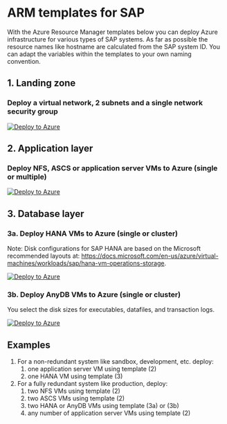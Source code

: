 # ARM templates for SAP
With the Azure Resource Manager templates below you can deploy Azure infrastructure for various types of SAP systems. As far as possible the resource names like hostname are calculated from the SAP system ID. You can adapt the variables within the templates to your own naming convention.

## 1. Landing zone
### Deploy a virtual network, 2 subnets and a single network security group
[![Deploy to Azure](https://azuredeploy.net/deploybutton.png)](https://portal.azure.com/#create/Microsoft.Template/uri/https%3A%2F%2Fraw.githubusercontent.com%2Fdohughes-msft%2Fsap%2Fmaster%2Farm%2Fnetwork%2Fvnet_nsg.json)

## 2. Application layer
### Deploy NFS, ASCS or application server VMs to Azure (single or multiple)
[![Deploy to Azure](https://azuredeploy.net/deploybutton.png)](https://portal.azure.com/#create/Microsoft.Template/uri/https%3A%2F%2Fraw.githubusercontent.com%2Fdohughes-msft%2Fsap%2Fmaster%2Farm%2Fvm%2Fvm_app_multi_singleline.json)

## 3. Database layer
### 3a. Deploy HANA VMs to Azure (single or cluster)
Note: Disk configurations for SAP HANA are based on the Microsoft recommended layouts at:
https://docs.microsoft.com/en-us/azure/virtual-machines/workloads/sap/hana-vm-operations-storage.

[![Deploy to Azure](https://azuredeploy.net/deploybutton.png)](https://portal.azure.com/#create/Microsoft.Template/uri/https%3A%2F%2Fraw.githubusercontent.com%2Fdohughes-msft%2Fsap%2Fmaster%2Farm%2Fvm%2Fvm_hana_multi_singleline.json)

### 3b. Deploy AnyDB VMs to Azure (single or cluster)
You select the disk sizes for executables, datafiles, and transaction logs.

[![Deploy to Azure](https://azuredeploy.net/deploybutton.png)](https://portal.azure.com/#create/Microsoft.Template/uri/https%3A%2F%2Fraw.githubusercontent.com%2Fdohughes-msft%2Fsap%2Fmaster%2Farm%2Fvm%2Fvm_anydb_multi_singleline.json)

## Examples
1. For a non-redundant system like sandbox, development, etc. deploy:
    1. one application server VM using template (2)
    2. one HANA VM using template (3)
2. For a fully redundant system like production, deploy:
    1. two NFS VMs using template (2)
    2. two ASCS VMs using template (2)
    3. two HANA or AnyDB VMs using template (3a) or (3b)
    4. any number of application server VMs using template (2)